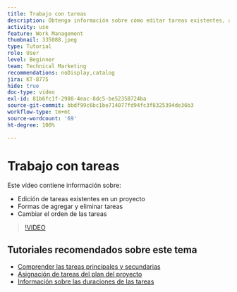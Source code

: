 ```yaml
---
title: Trabajo con tareas
description: Obtenga información sobre cómo editar tareas existentes, añadir y eliminar tareas, y cambiar el orden de las tareas de un proyecto en Workfront.
activity: use
feature: Work Management
thumbnail: 335088.jpeg
type: Tutorial
role: User
level: Beginner
team: Technical Marketing
recommendations: noDisplay,catalog
jira: KT-8775
hide: true
doc-type: video
exl-id: 81b6fc1f-2988-4eac-8dc5-be52358724ba
source-git-commit: bbdf99c6bc1be714077fd94fc3f8325394de36b3
workflow-type: tm+mt
source-wordcount: '69'
ht-degree: 100%

---
```


# Trabajo con tareas

Este vídeo contiene información sobre:

* Edición de tareas existentes en un proyecto
* Formas de agregar y eliminar tareas
* Cambiar el orden de las tareas

>[!VIDEO](https://video.tv.adobe.com/v/3448559/?quality=12&learn=on&enablevpops=1&captions=spa)

## Tutoriales recomendados sobre este tema

* [Comprender las tareas principales y secundarias](/help/manage-work/tasks/understand-parent-child-tasks.md)
* [Asignación de tareas del plan del proyecto](/help/manage-work/tasks/assign-tasks-from-the-project-plan.md)
* [Información sobre las duraciones de las tareas](/help/manage-work/tasks/understand-task-durations.md)
